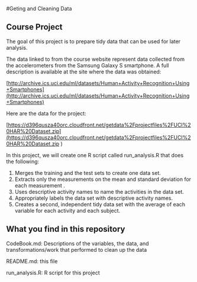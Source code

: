 #Geting and Cleaning Data
## Course Project

The goal of this project is to prepare tidy data that can be used for later analysis. 

The data linked to from the course website represent data collected from the accelerometers from the Samsung Galaxy S smartphone. A full description is available at the site where the data was obtained: 

[http://archive.ics.uci.edu/ml/datasets/Human+Activity+Recognition+Using+Smartphones](http://archive.ics.uci.edu/ml/datasets/Human+Activity+Recognition+Using+Smartphones)

Here are the data for the project: 

[https://d396qusza40orc.cloudfront.net/getdata%2Fprojectfiles%2FUCI%20HAR%20Dataset.zip](https://d396qusza40orc.cloudfront.net/getdata%2Fprojectfiles%2FUCI%20HAR%20Dataset.zip )

In this project, we will create one R script called run_analysis.R that does the following:

<ol>
<li>Merges the training and the test sets to create one data set. </li>
<li>Extracts only the measurements on the mean and standard deviation for each measurement .</li>
<li>Uses descriptive activity names to name the activities in the data set. </li>
<li>Appropriately labels the data set with descriptive activity names. </li>
<li>Creates a second, independent tidy data set with the average of each variable for each activity and each subject. </li>
</ol>


## What you find in this repository

CodeBook.md: Descriptions of the variables, the data, and transformations/work that performed to clean up the data 

README.md: this file

run_analysis.R: R script for this project


